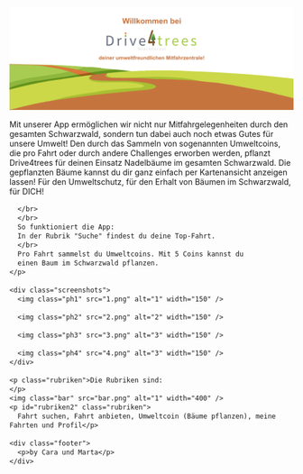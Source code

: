 <!DOCTYPE html>
<html lang="en">

<head>
  <meta charset="UTF-8" />
  <meta http-equiv="X-UA-Compatible" content="IE=edge" />
  <meta name="viewport" content="width=device-width, initial-scale=1.0" />
  <title>Drive4Trees</title>

  <link rel="stylesheet" href="index.css" />
</head>

<body>
  <div>
    <img class="header" src="Header.png" alt="header" />
  </div>

  <div class="middle">
    <p class="textMiddle">
      Mit unserer App ermöglichen wir nicht nur Mitfahrgelegenheiten durch den
      gesamten Schwarzwald, sondern tun dabei auch noch etwas Gutes für unsere
      Umwelt! Den durch das Sammeln von sogenannten Umweltcoins, die pro Fahrt
      oder durch andere Challenges erworben werden, pflanzt Drive4trees für
      deinen Einsatz Nadelbäume im gesamten Schwarzwald. Die gepflanzten Bäume
      kannst du dir ganz einfach per Kartenansicht anzeigen lassen! Für den
      Umweltschutz, für den Erhalt von Bäumen im Schwarzwald, für DICH!

      </br>
      </br>
      So funktioniert die App:
      In der Rubrik "Suche" findest du deine Top-Fahrt.
      </br>
      Pro Fahrt sammelst du Umweltcoins. Mit 5 Coins kannst du
      einen Baum im Schwarzwald pflanzen.
    </p>

    <div class="screenshots">
      <img class="ph1" src="1.png" alt="1" width="150" />

      <img class="ph2" src="2.png" alt="2" width="150" />

      <img class="ph3" src="3.png" alt="3" width="150" />

      <img class="ph4" src="4.png" alt="3" width="150" />
    </div>

    <p class="rubriken">Die Rubriken sind:
    </p>
    <img class="bar" src="bar.png" alt="1" width="400" />
    <p id="rubriken2" class="rubriken">
      Fahrt suchen, Fahrt anbieten, Umweltcoin (Bäume pflanzen), meine Fahrten und Profil</p>

    <div class="footer">
      <p>by Cara und Marta</p>
    </div>

  </div>
</body>

</html>
